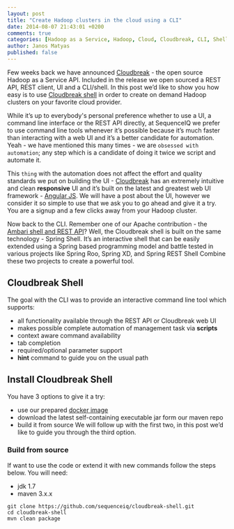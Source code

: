 ```yaml
---
layout: post
title: "Create Hadoop clusters in the cloud using a CLI"
date: 2014-08-07 21:43:01 +0200
comments: true
categories: [Hadoop as a Service, Hadoop, Cloud, Cloudbreak, CLI, Shell]
author: Janos Matyas
published: false
---
```


Few weeks back we have announced [Cloudbreak](http://blog.sequenceiq.com/blog/2014/07/18/announcing-cloudbreak/) - the open source Hadoop as a Service API. Included in the release we open sourced a REST API, REST client, UI and a CLI/shell. In this post we’d like to show you how easy is to use [Cloudbreak shell](https://github.com/sequenceiq/cloudbreak-shell) in order to create on demand Hadoop clusters on your favorite cloud provider. 

While it’s up to everybody's personal preference whether to use a UI, a command line interface or the REST API directly, at SequenceIQ we prefer to use command line tools whenever it’s possible because it’s much faster than interacting with a web UI and it’s a better candidate for automation. Yeah - we have mentioned this many times - we are `obsessed with automation`; any step which is a candidate of doing it twice we script and automate it. 

This `thing` with the automation does not affect the effort and quality standards we put on building the UI - [Cloudbreak](https://cloudbreak.sequenceiq.com/) has an extremely intuitive and clean **responsive** UI and it’s built on the latest and greatest web UI framework - [Angular JS](https://angularjs.org/). We will have a post about the UI, however we consider it so simple to use that we ask you to go ahead and give it a try. You are a signup and a few clicks away from your Hadoop cluster. 

Now back to the CLI. Remember one of our Apache contribution - the [Ambari shell and REST API](http://blog.sequenceiq.com/blog/2014/05/26/ambari-shell/)? Well, the Cloudbreak shell is built on the same technology - Spring Shell. It’s an interactive shell that can be easily extended using a Spring based programming model and battle tested in various projects like Spring Roo, Spring XD, and Spring REST Shell Combine these two projects to create a powerful tool. 

## Cloudbreak Shell

The goal with the CLI was to provide an interactive command line tool which supports:

* all functionality available through the REST API or Cloudbreak web UI
* makes possible complete automation of management task via **scripts**
* context aware command availability
* tab completion
* required/optional parameter support
* **hint** command to guide you on the usual path

## Install Cloudbreak Shell
You have 3 options to give it a try:
- use our prepared [docker image](https://registry.hub.docker.com/u/sequenceiq/cloudbreak/)
- download the latest self-containing executable jar form our maven repo
- build it from source
We will follow up with the first two, in this post we’d like to guide you through the third option.

### Build from source

If want to use the code or extend it with new commands follow the steps below. You will need:
- jdk 1.7
- maven 3.x.x

```
git clone https://github.com/sequenceiq/cloudbreak-shell.git
cd cloudbreak-shell
mvn clean package
```
<!-- more —>
## Connect to Cloudbreak
In order to use the shell you will have to have a Cloudbreak account. You can get one by subscribing to our hosted and free [Cloudbreak](https://cloudbreak.sequenceiq.com/) instance. Alternatively you can build your own Cloudbreak and deploy it within your organization - for that just follow up with the steps in the Cloudbreak [documentation](http://sequenceiq.com/cloudbreak/#quickstart-and-installation). We suggest to try our hosted solution as in case you have any issues we can always help you with. Please feel free to create bugs, ask for enhancements or just give us feedback by either our [GitHub repository](https://github.com/sequenceiq/cloudbreak) or the other channels highlighted in the product documentation.
The shell is built as a single executable jar with the help of [Spring Boot](http://projects.spring.io/spring-boot/).

```
Usage:
  java -jar cloudbreak-shell-0.1-SNAPSHOT.jar                 : Starts Cloudbreak Shell in interactive mode.
  java -jarcloudbreak-shell-0.1-SNAPSHOT.jar --cmdfile=<FILE> : Cloudbreak executes commands read from the file.

Options:
  --cloudbreak.host=<HOSTNAME>       Hostname of the Cloudbreak REST API Server [use:cloudbreak-api.sequenceiq.com].
  --cloudbreak.port=<PORT>           Port of the Cloudbreak REST API Server [use:80].
  --cloudbreak.user=<USER>           Username of the Cloudbreak user [use:your user name ].
  --cloudbreak.password=<PASSWORD>   Password of the Ambari admin [use: your password].

Note:
  All options are mandatory.
```
Once you are connected you can start to create a cluster. If you are lost and need guidance through the process you can use `hint`. You can always use `TAB` for completion. Note that all commands are `context aware` - they are available only when it makes sense - this way you are never confused and guided by the system on the right path.

### Create a cloud credential

In order to start using Cloudbreak you will need to have a cloud user, for example an Amazon AWS account. Note that Cloudbreak **does not** store you cloud user details - we work around the concept of [IAM](http://aws.amazon.com/iam/) - on Amazon (or other cloud providers) you will have to create an IAM role, a policy and associate that with your Cloudbreak account - for further documentation please refer to the [documentation](http://sequenceiq.com/cloudbreak/#accounts).

```
credential createEC2 --description “description" --name “myCredentialNa,e" --roleArn "arn:aws:iam::NUMBER:role/cloudbreak-ABC" --sshKeyUrl “URL towards your AWS public key"

```

Alternatively you can upload your public key from a file as well, by using the `—sshKeyPath` switch. You can check whether the credential was creates successfully by using the `credential list` command. You can switch between your cloud credential - when you’d like to use one and act with that you will have to use:

```
credential select --id #ID of the credential
```

### Create a template

A template gives developers and systems administrators an easy way to create and manage a collection of cloud infrastructure related resources, maintaining and updating them in an orderly and predictable fashion. A template can be used repeatedly to create identical copies of the same stack (or to use as a foundation to start a new stack).

```
template createEC2 --description "awstemplate" --name "awstemplate" --region EU_WEST_1 --instanceType M3Large --sshLocation 0.0.0.0/0 
```
You can check whether the template was created successfully by using the `template list` command. Check the template with or select if you are happy with:

```
template show --id #ID of the template

template select --id #ID of the template
```
### Create a stack 

Stacks are template `instances` - a running cloud infrastructure created based on a template. Use the following command to create a stack to be used with your Hadoop cluster:

```stack create --name “myStackName" --nodeCount 20 
```
### Select a blueprint 

We ship default Hadoop cluster blueprints with Cloudbreak. You can use these blueprints or add yours. To see the available blueprints and use one of them please use:

```
blueprint list

blueprint select --id #ID of the blueprint
```
### Create a Hadoop cluster 
You are almost done - one more command and this will create your Hadoop cluster on your favorite cloud provider. Same as the API, or UI this will use your `template`, and by using CloudFormation will launch a cloud `stack` - once the `stack` is up and running (cloud provisioning is done) it will use your selected `blueprint` and install your custom Hadoop cluster with the selected components and services. For the supported list of Hadoop components and services please check the [documentation](http://sequenceiq.com/cloudbreak/#supported-components).
```
cluster create --description “my cluster desc"
```
You are done - you can check the progress through the Ambari UI. If you log back to [Cloudbreak UI](https://cloudbreak.sequenceiq.com/) you can check the progress over there as well, and learn the IP address of Ambari.
### Automate the process
Each time you start the shell the executed commands are logged in a file line by line and later either with the `script` command or specifying an `—cmdfile` option the same commands can be executed again.
## List of available commands
    * blueprint add - Add a new blueprint with either --url or --file
    * blueprint defaults - Adds the default blueprints to Ambari
    * blueprint list - Shows the currently available blueprints
    * blueprint select - Select the blueprint by its id
    * blueprint show - Shows the blueprint by its id
    * cluster create - Create a new cluster based on a blueprint and template
    * cluster show - Shows the cluster by stack id
    * credential createAzure - Create a new Azure credential
    * credential createEC2 - Create a new EC2 credential
    * credential defaults - Adds the default credentials to Cloudbreak
    * credential list - Shows all of your credentials
    * credential select - Select the credential by its id
    * credential show - Shows the credential by its id
    * exit - Exits the shell
    * help - List all commands usage
    * hint - Shows some hints
    * quit - Exits the shell
    * script - Parses the specified resource file and executes its commands
    * stack create - Create a new stack based on a template
    * stack list - Shows all of your stack
    * stack select - Select the stack by its id
    * stack show - Shows the stack by its id
    * stack terminate - Terminate the stack by its id
    * template create - Create a new cloud template
    * template createEC2 - Create a new EC2 template
    * template defaults - Adds the default templates to Cloudbreak
    * template list - Shows the currently available cloud templates
    * template select - Select the template by its id
    * template show - Shows the template by its id
    * version - Displays shell version



As usual for us - being committed to 100% open source - we are always open sourcing everything thus you can get the details on our [GitHub](https://github.com/sequenceiq/cloudbreak-shell) repository.
Should you have any questions feel free to engage with us on our [blog](http://blog.sequenceiq.com/) or follow us on [LinkedIn](https://www.linkedin.com/company/sequenceiq/), [Twitter](https://twitter.com/sequenceiq) or [Facebook](https://www.facebook).
